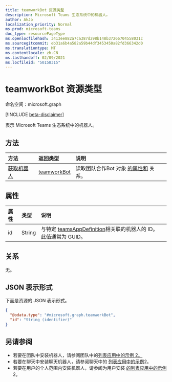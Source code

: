 ```yaml
---
title: teamworkBot 资源类型
description: Microsoft Teams 生态系统中的机器人。
author: AkJo
localization_priority: Normal
ms.prod: microsoft-teams
doc_type: resourcePageType
ms.openlocfilehash: 3413ee882a7ca387d298b148b37266704558031c
ms.sourcegitcommit: eb31a6b4a582a59b44df3453450a82fd366342d0
ms.translationtype: MT
ms.contentlocale: zh-CN
ms.lasthandoff: 02/09/2021
ms.locfileid: "50158315"
---
```

# <a name="teamworkbot-resource-type"></a>teamworkBot 资源类型

命名空间：microsoft.graph

[!INCLUDE [beta-disclaimer](../../includes/beta-disclaimer.md)]

表示 Microsoft Teams 生态系统中的机器人。

## <a name="methods"></a>方法
|方法|返回类型|说明|
|:---|:---|:---|
|[获取机器人](../api/teamworkbot-get.md)|[teamworkBot](../resources/teamworkbot.md)|读取团队合作Bot 对象 [的属性和](../resources/teamworkbot.md) 关系。|

## <a name="properties"></a>属性
|属性|类型|说明|
|:---|:---|:---|
|id|String|与特定 [teamsAppDefinition](../resources/teamsappdefinition.md)相关联的机器人的 ID。 此值通常为 GUID。|

## <a name="relationships"></a>关系
无。

## <a name="json-representation"></a>JSON 表示形式
下面是资源的 JSON 表示形式。
<!-- {
  "blockType": "resource",
  "keyProperty": "id",
  "@odata.type": "microsoft.graph.teamworkBot",
  "openType": false
}
-->
``` json
{
  "@odata.type": "#microsoft.graph.teamworkBot",
  "id": "String (identifier)"
}
```

## <a name="see-also"></a>另请参阅

- 若要在团队中安装机器人，请参阅团队中的[列表应用中的示例 2。](../api/team-list-installedapps.md)
- 若要在聊天中安装聊天机器人，请参阅聊天中的 [列表应用中的示例](../api/chat-list-installedapps.md)2。
- 若要在用户的个人范围内安装机器人，请参阅为用户安装 [的列表应用中的示例](../api/userteamwork-list-installedapps.md)2。



